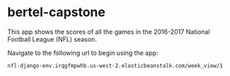 # bertel-capstone

This app shows the scores of all the games in the 2016-2017 National Football League (NFL) season.

Navigate to the following url to begin using the app:

`
nfl-django-env.irqgfmpwhb.us-west-2.elasticbeanstalk.com/week_view/1
`
